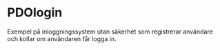 PDOlogin
========

Exempel på inloggningssystem utan säkerhet som registrerar användare och kollar om användaren får logga in. 
